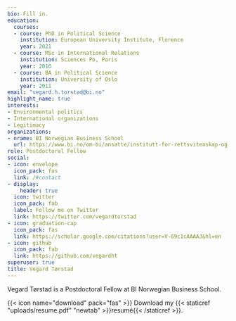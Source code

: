 ```yaml
---
bio: Fill in.
education:
  courses:
  - course: PhD in Political Science
    institution: European University Institute, Florence
    year: 2021
  - course: MSc in International Relations
    institution: Sciences Po, Paris
    year: 2016
  - course: BA in Political Science
    institution: University of Oslo
    year: 2011
email: "vegard.h.torstad@bi.no"
highlight_name: true
interests:
- Environmental politics
- International organizations
- Legitimacy
organizations:
- nrame: BI Norwegian Business School
  url: https://www.bi.no/om-bi/ansatte/institutt-for-rettsvitenskap-og-styring/vegard-heggelund-torstad/
role: Postdoctoral Fellow
social:
- icon: envelope
  icon_pack: fas
  link: /#contact
- display:
    header: true
  icon: twitter
  icon_pack: fab
  label: Follow me on Twitter
  link: https://twitter.com/vegardtorstad
- icon: graduation-cap
  icon_pack: fas
  link: https://scholar.google.com/citations?user=V-G9c1cAAAAJ&hl=en
- icon: github
  icon_pack: fab
  link: https://github.com/vegardht
superuser: true
title: Vegard Tørstad
---
```


Vegard Tørstad is a Postdoctoral Fellow at BI Norwegian Business School. 

{{< icon name="download" pack="fas" >}} Download my {{< staticref "uploads/resume.pdf" "newtab" >}}resumé{{< /staticref >}}.
